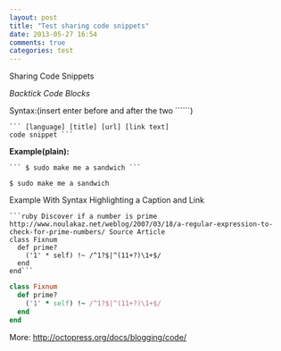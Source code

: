 ```yaml
---
layout: post
title: "Test sharing code snippets"
date: 2013-05-27 16:54
comments: true
categories: test
---
```



Sharing Code Snippets

*Backtick Code Blocks*

Syntax:(insert enter before and after the two ``````)

```
``` [language] [title] [url] [link text]
code snippet ```

```

**Example(plain):**
```
``` $ sudo make me a sandwich ```

```

```
$ sudo make me a sandwich
```

Example With Syntax Highlighting a Caption and Link

``` 
```ruby Discover if a number is prime http://www.noulakaz.net/weblog/2007/03/18/a-regular-expression-to-check-for-prime-numbers/ Source Article
class Fixnum
  def prime?
    ('1' * self) !~ /^1?$|^(11+?)\1+$/
  end
end```
```


``` ruby Discover if a number is prime http://www.noulakaz.net/weblog/2007/03/18/a-regular-expression-to-check-for-prime-numbers/ Source Article
class Fixnum
  def prime?
    ('1' * self) !~ /^1?$|^(11+?)\1+$/
  end
end
```


More:
http://octopress.org/docs/blogging/code/



